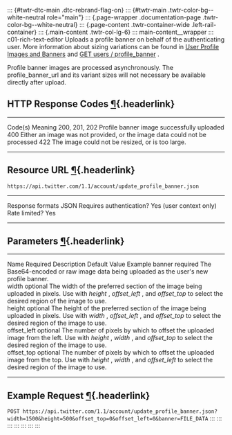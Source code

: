 ::: {#twtr-dtc-main .dtc-rebrand-flag-on}
::: {#twtr-main .twtr-color-bg--white-neutral role="main"}
::: {.page-wrapper .documentation-page .twtr-color-bg--white-neutral}
::: {.page-content .twtr-container-wide .left-rail-container}
::: {.main-content .twtr-col-lg-6}
::: main-content__wrapper
::: c01-rich-text-editor
Uploads a profile banner on behalf of the authenticating user. More
information about sizing variations can be found in [User Profile Images
and
Banners](/en/docs/accounts-and-users/user-profile-images-and-banners)
and [GET users /
profile_banner](/en/docs/accounts-and-users/manage-account-settings/api-reference/get-users-profile_banner)
.

Profile banner images are processed asynchronously. The
profile_banner_url and its variant sizes will not necessary be available
directly after upload.

## HTTP Response Codes [¶](#http-response-codes){.headerlink}

  --------------- ----------------------------------------------------------------------------
  Code(s)         Meaning
  200, 201, 202   Profile banner image successfully uploaded
  400             Either an image was not provided, or the image data could not be processed
  422             The image could not be resized, or is too large.
  --------------- ----------------------------------------------------------------------------

## Resource URL [¶](#resource-url){.headerlink}

` https://api.twitter.com/1.1/account/update_profile_banner.json `

  -------------------------- -------------------------
  Response formats           JSON
  Requires authentication?   Yes (user context only)
  Rate limited?              Yes
  -------------------------- -------------------------

## Parameters [¶](#parameters){.headerlink}

  ------------- ---------- ---------------------------------------------------------------------------------------------------------------------------------------------------------------------------------- --------------- ---------
  Name          Required   Description                                                                                                                                                                        Default Value   Example
  banner        required   The Base64-encoded or raw image data being uploaded as the user\'s new profile banner.                                                                                                             
  width         optional   The width of the preferred section of the image being uploaded in pixels. Use with *height* , *offset_left* , and *offset_top* to select the desired region of the image to use.                   
  height        optional   The height of the preferred section of the image being uploaded in pixels. Use with *width* , *offset_left* , and *offset_top* to select the desired region of the image to use.                   
  offset_left   optional   The number of pixels by which to offset the uploaded image from the left. Use with *height* , *width* , and *offset_top* to select the desired region of the image to use.                         
  offset_top    optional   The number of pixels by which to offset the uploaded image from the top. Use with *height* , *width* , and *offset_left* to select the desired region of the image to use.                         
  ------------- ---------- ---------------------------------------------------------------------------------------------------------------------------------------------------------------------------------- --------------- ---------

## Example Request [¶](#example-request){.headerlink}

` POST https://api.twitter.com/1.1/account/update_profile_banner.json?width=1500&height=500&offset_top=0&offset_left=0&banner=FILE_DATA `
:::
:::
:::
:::
:::
:::
:::
